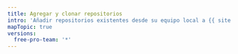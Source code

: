 ```yaml
---
title: Agregar y clonar repositorios
intro: 'Añadir repositorios existentes desde su equipo local a {{ site.data.variables.product.prodname_desktop }}o clonar repositorios desde {{ site.data.variables.product.product_name }}.'
mapTopic: true
versions:
  free-pro-team: '*'
---
```


